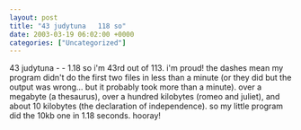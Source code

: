 ```yaml
---
layout: post
title: "43 judytuna   118 so"
date: 2003-03-19 06:02:00 +0000
categories: ["Uncategorized"]
---
```


43  judytuna   -   -   1.18
so i'm 43rd out of 113. i'm proud!
the dashes mean my program didn't do the first two files in less than a minute (or they did but the output was wrong... but it probably took more than a minute). over a megabyte (a thesaurus), over a hundred kilobytes (romeo and juliet), and about 10 kilobytes (the declaration of independence). so my little program did the 10kb one in 1.18 seconds. hooray!